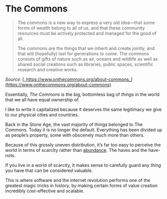 The Commons
===========

> The commons is a new way to express a very old idea—that some forms of wealth belong to all of us, and that these community resources must be actively protected and managed for the good of all.
> 
> The commons are the things that we inherit and create jointly, and that will (hopefully) last for generations to come. The commons consists of gifts of nature such as air, oceans and wildlife as well as shared social creations such as libraries, public spaces, scientific research and creative works.

_Source:_ [_https://www.onthecommons.org/about-commons_](https://www.onthecommons.org/about-commons)

Essentially, _The Commons_ is the big, bottomless bag of _things_ in the world that we all have equal ownership of.

I like to write it capitalized because it deserves the same legitimacy we give to our physical cities and countries.

Back in the Stone Age, the vast majority of things belonged to The Commons. Today it is no longer the default. Everything has been divided up as people’s property, some with obscenely much more than others.

Because of this grossly uneven distribution, it’s far too easy to perceive the world in terms of scarcity rather than [abundance](https://www.goodreads.com/book/show/13187824-abundance). The haves and the have-nots.

If you live in a world of scarcity, it makes sense to carefully guard any _thing_ you have that can be considered valuable.

This is where software and the internet revolution performs one of the greatest magic tricks in history, by making certain forms of value creation incredibly cost-effective and scalable.